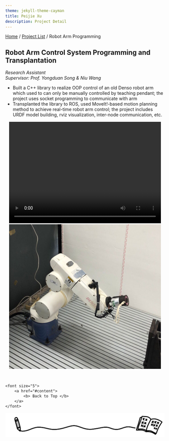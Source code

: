 ```yaml
---
theme: jekyll-theme-cayman
title: Peijie Xu
description: Project Detail
---
```

[Home](../index.html) / [Project List](Projects_index.html) / Robot Arm Programming

## Robot Arm Control System Programming and Transplantation

_Research Assistant_   
_Supervisor: Prof. Yongduan Song & Niu Wang_  

* Built a C++ library to realize OOP control of an old Denso robot arm which used to can only be manually controlled by teaching pendant; the project uses socket programming to communicate with arm
* Transplanted the library to ROS, used MoveIt!-based motion planning method to achieve real-time robot arm control; the project includes URDF model building, rviz visualization, inter-node communication, etc.



<center class="half">
    <video width="480" height="320" controls="controls">
  <source src="pic/5_arm.mp4" type="video/mp4" />
</video>
</center>
<center class="half">
    <img src="pic/5_1.png" width="480"/>
</center>

<p style="margin-top: 3em; text-align: center;">
	
	<font size="5">
		<a href="#content">
			<b> Back to Top </b>
		</a>
	</font>
	
</p>

<center class="half">
	<img src="../assets/pic/cut.png" />
</center>